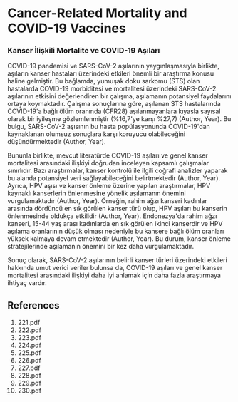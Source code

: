 # Cancer-Related Mortality and COVID-19 Vaccines

### Kanser İlişkili Mortalite ve COVID-19 Aşıları

COVID-19 pandemisi ve SARS-CoV-2 aşılarının yaygınlaşmasıyla birlikte, aşıların kanser hastaları üzerindeki etkileri önemli bir araştırma konusu haline gelmiştir. Bu bağlamda, yumuşak doku sarkomu (STS) olan hastalarda COVID-19 morbiditesi ve mortalitesi üzerindeki SARS-CoV-2 aşılarının etkisini değerlendiren bir çalışma, aşılamanın potansiyel faydalarını ortaya koymaktadır. Çalışma sonuçlarına göre, aşılanan STS hastalarında COVID-19'a bağlı ölüm oranında (CFR28) aşılanmayanlara kıyasla sayısal olarak bir iyileşme gözlemlenmiştir (%16,7'ye karşı %27,7) (Author, Year). Bu bulgu, SARS-CoV-2 aşısının bu hasta popülasyonunda COVID-19'dan kaynaklanan olumsuz sonuçlara karşı koruyucu olabileceğini düşündürmektedir (Author, Year).

Bununla birlikte, mevcut literatürde COVID-19 aşıları ve genel kanser mortalitesi arasındaki ilişkiyi doğrudan inceleyen kapsamlı çalışmalar sınırlıdır. Bazı araştırmalar, kanser kontrolü ile ilgili coğrafi analizler yaparak bu alanda potansiyel veri sağlayabileceğini belirtmektedir (Author, Year). Ayrıca, HPV aşısı ve kanser önleme üzerine yapılan araştırmalar, HPV kaynaklı kanserlerin önlenmesine yönelik aşılamanın önemini vurgulamaktadır (Author, Year). Örneğin, rahim ağzı kanseri kadınlar arasında dördüncü en sık görülen kanser türü olup, HPV aşıları bu kanserin önlenmesinde oldukça etkilidir (Author, Year). Endonezya'da rahim ağzı kanseri, 15-44 yaş arası kadınlarda en sık görülen ikinci kanserdir ve HPV aşılama oranlarının düşük olması nedeniyle bu kansere bağlı ölüm oranları yüksek kalmaya devam etmektedir (Author, Year). Bu durum, kanser önleme stratejilerinde aşılamanın önemini bir kez daha vurgulamaktadır.

Sonuç olarak, SARS-CoV-2 aşılarının belirli kanser türleri üzerindeki etkileri hakkında umut verici veriler bulunsa da, COVID-19 aşıları ve genel kanser mortalitesi arasındaki ilişkiyi daha iyi anlamak için daha fazla araştırmaya ihtiyaç vardır.


## References

1. 221.pdf
2. 222.pdf
3. 223.pdf
4. 224.pdf
5. 225.pdf
6. 226.pdf
7. 227.pdf
8. 228.pdf
9. 229.pdf
10. 230.pdf
